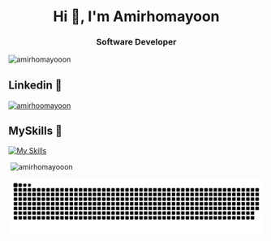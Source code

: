 <h1 align="center">Hi 👋, I'm Amirhomayoon</h1>
<h3 align="center">Software Developer</h3>

<p align="left"> <img src="https://komarev.com/ghpvc/?username=amirhomayooon&label=Profile%20views&color=0e75b6&style=flat" alt="amirhomayooon" /> </p>

## Linkedin 🔗
<p align="left">
<a href="https://www.linkedin.com/in/amirhomayoon-refaei/" target="blank"><img align="center" src="https://raw.githubusercontent.com/rahuldkjain/github-profile-readme-generator/master/src/images/icons/Social/linked-in-alt.svg" alt="amirhoomayoon" height="30" width="40" /></a>
</p>

## MySkills 🚀
[![My Skills](https://skillicons.dev/icons?i=py,django,flask,fastapi,selenium,linux,redis,postgres,nginx,mysql,git,docker,bash,js)](https://skillicons.dev)

<p>&nbsp;<img align="center" src="https://github-readme-stats.vercel.app/api?username=amirhomayooon&show_icons=true&theme=dark&locale=en" alt="amirhomayooon" /></p>

<p align="center">
  <img  src="https://raw.githubusercontent.com/ahmubashshir/ahmubashshir/output/github-contribution-grid-snake.svg"
    alt="example" />
</p>
